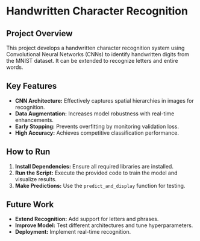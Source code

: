 <h1>Handwritten Character Recognition</h1>
<h2>Project Overview</h2>
    <p>This project develops a handwritten character recognition system using Convolutional Neural Networks (CNNs) to identify handwritten digits from the MNIST dataset. It can be extended to recognize letters and entire words.</p>
<h2>Key Features</h2>
    <ul>
        <li><strong>CNN Architecture:</strong> Effectively captures spatial hierarchies in images for recognition.</li>
        <li><strong>Data Augmentation:</strong> Increases model robustness with real-time enhancements.</li>
        <li><strong>Early Stopping:</strong> Prevents overfitting by monitoring validation loss.</li>
        <li><strong>High Accuracy:</strong> Achieves competitive classification performance.</li>
    </ul>
<h2>How to Run</h2>
    <ol>
        <li><strong>Install Dependencies:</strong> Ensure all required libraries are installed.</li>
        <li><strong>Run the Script:</strong> Execute the provided code to train the model and visualize results.</li>
        <li><strong>Make Predictions:</strong> Use the <code>predict_and_display</code> function for testing.</li>
    </ol>

   <h2>Future Work</h2>
    <ul>
        <li><strong>Extend Recognition:</strong> Add support for letters and phrases.</li>
        <li><strong>Improve Model:</strong> Test different architectures and tune hyperparameters.</li>
        <li><strong>Deployment:</strong> Implement real-time recognition.</li>
    </ul>

